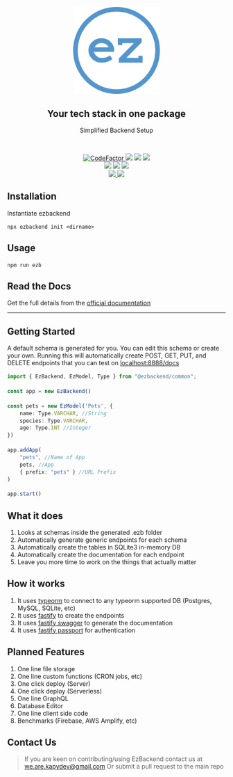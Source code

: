 <p align="center">
    <img src="favicon.png" width="200">
</p>
<h2 align="center">Your tech stack in <b>one package</b></h2>
<p align="center">Simplified Backend Setup</p>


</br>

<p align="center">
    <!-- <a href="https://snyk.io/advisor/npm-package/ezbackend"> 
        <img src="https://snyk.io/advisor/npm-package/ezbackend/badge.svg"/>
    </a>
    <a href="https://codecov.io/gh/PhilipWee/ezbackend"> 
        <img src="https://codecov.io/gh/PhilipWee/ezbackend/branch/master/graph/badge.svg?token=YZX7TT9XBQ"/>
    </a>
    <br/> -->
    <a href="https://www.codefactor.io/repository/github/kapydev/ezbackend">
        <img src="https://www.codefactor.io/repository/github/kapydev/ezbackend/badge" alt="CodeFactor" />
    </a>
    <a> 
        <img src="https://img.shields.io/github/workflow/status/kapydev/ezbackend/Calculate%20Coverage"/>
    </a>
    <a> 
        <img src="https://img.shields.io/npms-io/maintenance-score/ezbackend"/>
    </a>
    <a> 
        <img src="https://img.shields.io/github/commit-activity/m/kapydev/ezbackend"/>
    </a>
    <!-- <a>
        <img src="https://snyk.io/test/github/kapydev/ezbackend/badge.svg">
    </a> -->
    <br/>
    <!-- <a> 
        <img src="https://img.shields.io/david/kapydev/ezbackend"/>
    </a> -->
    <a> 
        <img src="https://img.shields.io/npm/dw/ezbackend"/>
    </a>
    <a> 
        <img src="https://img.shields.io/github/issues/kapydev/ezbackend"/>
    </a>
    <a> 
        <img src="https://img.shields.io/github/license/kapydev/ezbackend"/>
    </a>
    <br/>
    <a href="https://www.youtube.com/channel/UCXFyio7c5EWBGLknUJZjIzQ"> 
        <img src="https://img.shields.io/youtube/channel/views/UCXFyio7c5EWBGLknUJZjIzQ?style=social"/>
    </a>
    <a href="https://discord.gg/S4gTjYjkuG"> 
        <img src="https://img.shields.io/discord/882956870527098910?label=Discord&logo=discord&style=social"/>
    </a>
    
</p>



## Installation

Instantiate ezbackend

```
npx ezbackend init <dirname>
```

## Usage

```
npm run ezb
```

## Read the Docs

Get the full details from the [official documentation](https://www.ezbackend.io/docs/intro)

----

## Getting Started

A default schema is generated for you. You can edit this schema or create your own. 
Running this will automatically create POST, GET, PUT, and DELETE endpoints that you can test on [localhost:8888/docs](http://localhost:8888/docs/static/index.html)

```ts title=".ezb/index.ts"
import { EzBackend, EzModel, Type } from "@ezbackend/common";

const app = new EzBackend()

const pets = new EzModel('Pets', {
    name: Type.VARCHAR, //String
    species: Type.VARCHAR,
    age: Type.INT //Integer
})

app.addApp(
    "pets", //Name of App
    pets, //App
    { prefix: "pets" } //URL Prefix
)

app.start()
```

## What it does

1. Looks at schemas inside the generated .ezb folder
1. Automatically generate generic endpoints for each schema
1. Automatically create the tables in SQLite3 in-memory DB
1. Automatically create the documentation for each endpoint
1. Leave you more time to work on the things that actually matter

## How it works

1. It uses [typeorm](https://typeorm.io/) to connect to any typeorm supported DB (Postgres, MySQL, SQLite, etc)
1. It uses [fastify](https://www.fastify.io/) to create the endpoints
1. It uses [fastify swagger](https://github.com/fastify/fastify-swagger) to generate the documentation
1. It uses [fastify passport](https://github.com/fastify/fastify-passport) for authentication

## Planned Features

1. One line file storage
1. One line custom functions (CRON jobs, etc)
1. One click deploy (Server)
1. One click deploy (Serverless)
1. One line GraphQL
1. Database Editor
1. One line client side code
1. Benchmarks (Firebase, AWS Amplify, etc)

## Contact Us

> If you are keen on contributing/using EzBackend contact us at we.are.kapydev@gmail.com
Or submit a pull request to the main repo